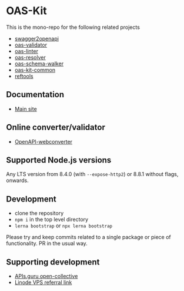 # OAS-Kit

This is the mono-repo for the following related projects

* [swagger2openapi](packages/swagger2openapi/README.md)
* [oas-validator](packages/oas-validator/README.md)
* [oas-linter](packages/oas-linter/README.md)
* [oas-resolver](packages/oas-resolver/README.md)
* [oas-schema-walker](packages/oas-schema-walker/README.md)
* [oas-kit-common](packages/oas-kit-common/README.md)
* [reftools](packages/reftools/README.md)

## Documentation

* [Main site](https://mermade.github.io/oas-kit)

## Online converter/validator

* [OpenAPI-webconverter](https://mermade.org.uk/openapi-converter)

## Supported Node.js versions

Any LTS version from 8.4.0 (with `--expose-http2`) or 8.8.1 without flags, onwards.

## Development

* clone the repository
* `npm i` in the top level directory
* `lerna bootstrap` or `npx lerna bootstrap`

Please try and keep commits related to a single package or piece of functionality. PR in the usual way.

## Supporting development

* [APIs.guru open-collective](https://opencollective.com/openapi-directory)
* [Linode VPS referral link](https://www.linode.com/?r=5734be467cc501b23267cf66d451bc339042ddfa)
